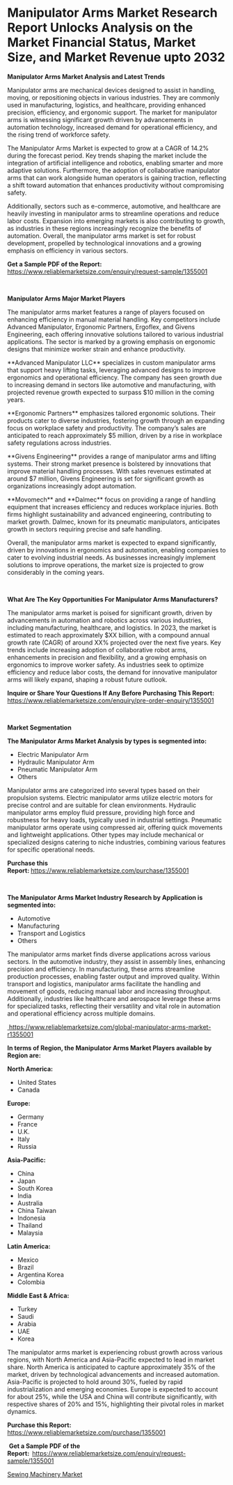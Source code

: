 <p><h1>Manipulator Arms Market Research Report Unlocks Analysis on the Market Financial Status, Market Size, and Market Revenue upto 2032</h1></p><p><strong>Manipulator Arms Market Analysis and Latest Trends</strong></p>
<p><p>Manipulator arms are mechanical devices designed to assist in handling, moving, or repositioning objects in various industries. They are commonly used in manufacturing, logistics, and healthcare, providing enhanced precision, efficiency, and ergonomic support. The market for manipulator arms is witnessing significant growth driven by advancements in automation technology, increased demand for operational efficiency, and the rising trend of workforce safety.</p><p>The Manipulator Arms Market is expected to grow at a CAGR of 14.2% during the forecast period. Key trends shaping the market include the integration of artificial intelligence and robotics, enabling smarter and more adaptive solutions. Furthermore, the adoption of collaborative manipulator arms that can work alongside human operators is gaining traction, reflecting a shift toward automation that enhances productivity without compromising safety.</p><p>Additionally, sectors such as e-commerce, automotive, and healthcare are heavily investing in manipulator arms to streamline operations and reduce labor costs. Expansion into emerging markets is also contributing to growth, as industries in these regions increasingly recognize the benefits of automation. Overall, the manipulator arms market is set for robust development, propelled by technological innovations and a growing emphasis on efficiency in various sectors.</p></p>
<p><strong>Get a Sample PDF of the Report:&nbsp;</strong> <a href="https://www.reliablemarketsize.com/enquiry/request-sample/1355001?utm_campaign=3509&utm_medium=2&utm_source=Github&utm_content=ia&utm_term=11042025&utm_id=manipulator-arms">https://www.reliablemarketsize.com/enquiry/request-sample/1355001</a></p>
<p>&nbsp;</p>
<p><strong>Manipulator Arms Major Market Players</strong></p>
<p><p>The manipulator arms market features a range of players focused on enhancing efficiency in manual material handling. Key competitors include Advanced Manipulator, Ergonomic Partners, Ergoflex, and Givens Engineering, each offering innovative solutions tailored to various industrial applications. The sector is marked by a growing emphasis on ergonomic designs that minimize worker strain and enhance productivity.</p><p>**Advanced Manipulator LLC** specializes in custom manipulator arms that support heavy lifting tasks, leveraging advanced designs to improve ergonomics and operational efficiency. The company has seen growth due to increasing demand in sectors like automotive and manufacturing, with projected revenue growth expected to surpass $10 million in the coming years.</p><p>**Ergonomic Partners** emphasizes tailored ergonomic solutions. Their products cater to diverse industries, fostering growth through an expanding focus on workplace safety and productivity. The company’s sales are anticipated to reach approximately $5 million, driven by a rise in workplace safety regulations across industries.</p><p>**Givens Engineering** provides a range of manipulator arms and lifting systems. Their strong market presence is bolstered by innovations that improve material handling processes. With sales revenues estimated at around $7 million, Givens Engineering is set for significant growth as organizations increasingly adopt automation.</p><p>**Movomech** and **Dalmec** focus on providing a range of handling equipment that increases efficiency and reduces workplace injuries. Both firms highlight sustainability and advanced engineering, contributing to market growth. Dalmec, known for its pneumatic manipulators, anticipates growth in sectors requiring precise and safe handling.</p><p>Overall, the manipulator arms market is expected to expand significantly, driven by innovations in ergonomics and automation, enabling companies to cater to evolving industrial needs. As businesses increasingly implement solutions to improve operations, the market size is projected to grow considerably in the coming years.</p></p>
<p>&nbsp;</p>
<p><strong>What Are The Key Opportunities For Manipulator Arms Manufacturers?</strong></p>
<p><p>The manipulator arms market is poised for significant growth, driven by advancements in automation and robotics across various industries, including manufacturing, healthcare, and logistics. In 2023, the market is estimated to reach approximately $XX billion, with a compound annual growth rate (CAGR) of around XX% projected over the next five years. Key trends include increasing adoption of collaborative robot arms, enhancements in precision and flexibility, and a growing emphasis on ergonomics to improve worker safety. As industries seek to optimize efficiency and reduce labor costs, the demand for innovative manipulator arms will likely expand, shaping a robust future outlook.</p></p>
<p><strong>Inquire or Share Your Questions If Any Before Purchasing This Report:</strong> <a href="https://www.reliablemarketsize.com/enquiry/pre-order-enquiry/1355001?utm_campaign=3509&utm_medium=2&utm_source=Github&utm_content=ia&utm_term=11042025&utm_id=manipulator-arms">https://www.reliablemarketsize.com/enquiry/pre-order-enquiry/1355001</a></p>
<p>&nbsp;</p>
<p><strong>Market Segmentation</strong></p>
<p><strong>The Manipulator Arms Market Analysis by types is segmented into:</strong></p>
<p><ul><li>Electric Manipulator Arm</li><li>Hydraulic Manipulator Arm</li><li>Pneumatic Manipulator Arm</li><li>Others</li></ul></p>
<p><p>Manipulator arms are categorized into several types based on their propulsion systems. Electric manipulator arms utilize electric motors for precise control and are suitable for clean environments. Hydraulic manipulator arms employ fluid pressure, providing high force and robustness for heavy loads, typically used in industrial settings. Pneumatic manipulator arms operate using compressed air, offering quick movements and lightweight applications. Other types may include mechanical or specialized designs catering to niche industries, combining various features for specific operational needs.</p></p>
<p><strong>Purchase this Report:&nbsp;</strong><a href="https://www.reliablemarketsize.com/purchase/1355001?utm_campaign=3509&utm_medium=2&utm_source=Github&utm_content=ia&utm_term=11042025&utm_id=manipulator-arms">https://www.reliablemarketsize.com/purchase/1355001</a></p>
<p>&nbsp;</p>
<p><strong>The Manipulator Arms Market Industry Research by Application is segmented into:</strong></p>
<p><ul><li>Automotive</li><li>Manufacturing</li><li>Transport and Logistics</li><li>Others</li></ul></p>
<p><p>The manipulator arms market finds diverse applications across various sectors. In the automotive industry, they assist in assembly lines, enhancing precision and efficiency. In manufacturing, these arms streamline production processes, enabling faster output and improved quality. Within transport and logistics, manipulator arms facilitate the handling and movement of goods, reducing manual labor and increasing throughput. Additionally, industries like healthcare and aerospace leverage these arms for specialized tasks, reflecting their versatility and vital role in automation and operational efficiency across multiple domains.</p></p>
<p><a href="https://www.reliablemarketsize.com/global-manipulator-arms-market-r1355001?utm_campaign=3509&utm_medium=2&utm_source=Github&utm_content=ia&utm_term=11042025&utm_id=manipulator-arms">&nbsp;https://www.reliablemarketsize.com/global-manipulator-arms-market-r1355001</a></p>
<p><strong>In terms of Region, the Manipulator Arms Market Players available by Region are:</strong></p>
<p>
    <p> <strong> North America: </strong>
        <ul>
            <li>United States</li>
            <li>Canada</li>
        </ul>
        </p> 
    <p> <strong> Europe: </strong>
        <ul>
            <li>Germany</li>
            <li>France</li>
            <li>U.K.</li>
            <li>Italy</li>
            <li>Russia</li>
        </ul>
        </p> 
    <p> <strong> Asia-Pacific: </strong>
        <ul>
            <li>China</li>
            <li>Japan</li>
            <li>South Korea</li>
            <li>India</li>
            <li>Australia</li>
            <li>China Taiwan</li>
            <li>Indonesia</li>
            <li>Thailand</li>
            <li>Malaysia</li>
        </ul>
        </p> 
    <p> <strong> Latin America: </strong>
        <ul>
            <li>Mexico</li>
            <li>Brazil</li>
            <li>Argentina Korea</li>
            <li>Colombia</li>
        </ul>
        </p> 
    <p> <strong> Middle East & Africa: </strong>
        <ul>
            <li>Turkey</li>
            <li>Saudi</li>
            <li>Arabia</li>
            <li>UAE</li>
            <li>Korea</li>
        </ul>
    </p>
    </p>
<p><p>The manipulator arms market is experiencing robust growth across various regions, with North America and Asia-Pacific expected to lead in market share. North America is anticipated to capture approximately 35% of the market, driven by technological advancements and increased automation. Asia-Pacific is projected to hold around 30%, fueled by rapid industrialization and emerging economies. Europe is expected to account for about 25%, while the USA and China will contribute significantly, with respective shares of 20% and 15%, highlighting their pivotal roles in market dynamics.</p></p>
<p><strong>Purchase this Report: </strong><a href="https://www.reliablemarketsize.com/purchase/1355001?utm_campaign=3509&utm_medium=2&utm_source=Github&utm_content=ia&utm_term=11042025&utm_id=manipulator-arms">https://www.reliablemarketsize.com/purchase/1355001</a></p>
<p>&nbsp;<strong>Get a Sample PDF of the Report:&nbsp;&nbsp;</strong><a href="https://www.reliablemarketsize.com/enquiry/request-sample/1355001?utm_campaign=3509&utm_medium=2&utm_source=Github&utm_content=ia&utm_term=11042025&utm_id=manipulator-arms">https://www.reliablemarketsize.com/enquiry/request-sample/1355001</a></p>
<p><strong></strong></p>
<p><p><a href="https://github.com/filinjaic7/Market-Research-Report-List-1/blob/main/sewing-machinery-market.md?utm_campaign=3509&utm_medium=2&utm_source=Github&utm_content=ia&utm_term=11042025&utm_id=manipulator-arms">Sewing Machinery Market</a></p></p>
